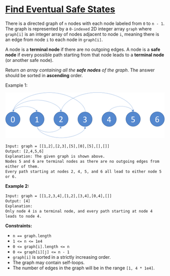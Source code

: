 [Find Eventual Safe States](https://leetcode.com/problems/find-eventual-safe-states/)
===
There is a directed graph of `n` nodes with each node labeled from `0` to `n - 1`. The graph is represented by a
`0-indexed` 2D integer array `graph` where `graph[i]` is an integer array of nodes adjacent to node `i`, meaning there
is an edge from node `i` to each node in `graph[i]`.

A node is a **terminal node** if there are no outgoing edges. A node is a **safe node** if every possible path starting
from that node leads to a **terminal node** (or another safe node).

Return _an array containing all the **safe nodes** of the graph_. The answer should be sorted in **ascending** order.

Example 1:

![img.png](../bin/find_eventual_safe_states/img.png)

```text
Input: graph = [[1,2],[2,3],[5],[0],[5],[],[]]
Output: [2,4,5,6]
Explanation: The given graph is shown above.
Nodes 5 and 6 are terminal nodes as there are no outgoing edges from either of them.
Every path starting at nodes 2, 4, 5, and 6 all lead to either node 5 or 6.
```

**Example 2:**

```text
Input: graph = [[1,2,3,4],[1,2],[3,4],[0,4],[]]
Output: [4]
Explanation:
Only node 4 is a terminal node, and every path starting at node 4 leads to node 4.
```

**Constraints:**

* `n == graph.length`
* `1 <= n <= 1e4`
* `0 <= graph[i].length <= n`
* `0 <= graph[i][j] <= n - 1`
* `graph[i]` is sorted in a strictly increasing order.
* The graph may contain self-loops.
* The number of edges in the graph will be in the range `[1, 4 * 1e4]`.

